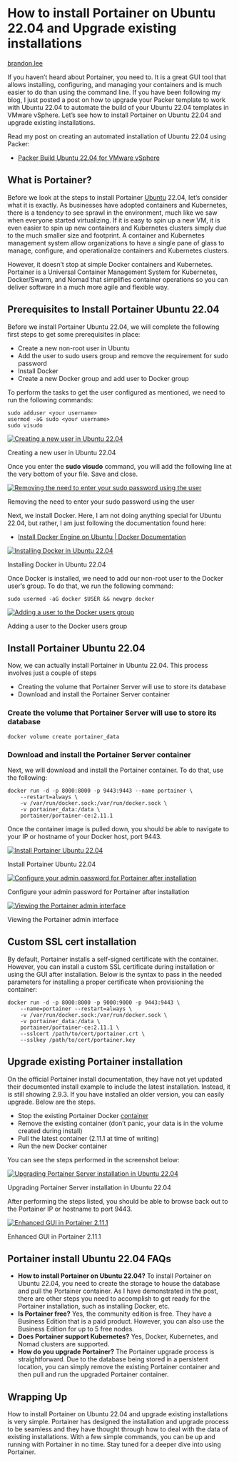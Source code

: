 # How to install Portainer on Ubuntu 22.04 and Upgrade existing installations

[brandon.lee](https://www.virtualizationhowto.com/author/john-lee/ "brandon.lee")


If you haven’t heard about Portainer, you need to. It is a great GUI tool that allows installing, configuring, and managing your containers and is much easier to do than using the command line. If you have been following my blog, I just posted a post on how to upgrade your Packer template to work with Ubuntu 22.04 to automate the build of your Ubuntu 22.04 templates in VMware vSphere. Let’s see how to install Portainer on Ubuntu 22.04 and upgrade existing installations.

Read my post on creating an automated installation of Ubuntu 22.04 using Packer:

-   [Packer Build Ubuntu 22.04 for VMware vSphere](https://www.virtualizationhowto.com/2022/04/packer-build-ubuntu-22-04-for-vmware-vsphere/)

## What is Portainer?

Before we look at the steps to install Portainer  [Ubuntu](https://www.virtualizationhowto.com/2021/12/install-pi-hole-in-ubuntu-21-04/) 22.04, let’s consider what it is exactly. As businesses have adopted containers and Kubernetes, there is a tendency to see sprawl in the environment, much like we saw when everyone started virtualizing. If it is easy to spin up a new VM, it is even easier to spin up new containers and Kubernetes clusters simply due to the much smaller size and footprint. A container and Kubernetes management system allow organizations to have a single pane of glass to manage, configure, and operationalize containers and Kubernetes clusters.

However, it doesn’t stop at simple Docker containers and Kubernetes. Portainer is a Universal Container Management System for Kubernetes, Docker/Swarm, and Nomad that simplifies container operations so you can deliver software in a much more agile and flexible way.


## Prerequisites to Install Portainer Ubuntu 22.04

Before we install Portainer Ubuntu 22.04, we will complete the following first steps to get some prerequisites in place:

-   Create a new non-root user in Ubuntu
-   Add the user to sudo users group and remove the requirement for sudo password
-   Install Docker
-   Create a new Docker group and add user to Docker group

To perform the tasks to get the user configured as mentioned, we need to run the following commands:

```
sudo adduser <your username>
usermod -aG sudo <your username>
sudo visudo
```

[![Creating a new user in Ubuntu 22.04](https://www.virtualizationhowto.com/wp-content/uploads/2022/04/Creating-a-new-user-in-Ubuntu-22.04.png)](https://www.virtualizationhowto.com/wp-content/uploads/2022/04/Creating-a-new-user-in-Ubuntu-22.04.png)

Creating a new user in Ubuntu 22.04

Once you enter the  **sudo visudo**  command, you will add the following line at the very bottom of your file. Save and close.

[![Removing the need to enter your sudo password using the user](https://www.virtualizationhowto.com/wp-content/uploads/2022/04/Removing-the-need-to-enter-your-sudo-password-using-the-user.png)](https://www.virtualizationhowto.com/wp-content/uploads/2022/04/Removing-the-need-to-enter-your-sudo-password-using-the-user.png)

Removing the need to enter your sudo password using the user

Next, we install Docker. Here, I am not doing anything special for Ubuntu 22.04, but rather, I am just following the documentation found here:

-   [Install Docker Engine on Ubuntu | Docker Documentation](https://docs.docker.com/engine/install/ubuntu/)

[![Installing Docker in Ubuntu 22.04](https://www.virtualizationhowto.com/wp-content/uploads/2022/04/Installing-Docker-in-Ubuntu-22.04.png)](https://www.virtualizationhowto.com/wp-content/uploads/2022/04/Installing-Docker-in-Ubuntu-22.04.png)

Installing Docker in Ubuntu 22.04

Once Docker is installed, we need to add our non-root user to the Docker user’s group. To do that, we run the following command:

```
sudo usermod -aG docker $USER && newgrp docker
```

[![Adding a user to the Docker users group](https://www.virtualizationhowto.com/wp-content/uploads/2022/04/Adding-a-user-to-the-Docker-users-group.png)](https://www.virtualizationhowto.com/wp-content/uploads/2022/04/Adding-a-user-to-the-Docker-users-group.png)

Adding a user to the Docker users group

## Install Portainer Ubuntu 22.04

Now, we can actually install Portainer in Ubuntu 22.04. This process involves just a couple of steps

-   Creating the volume that Portainer Server will use to store its database
-   Download and install the Portainer Server container

### Create the volume that Portainer Server will use to store its database

```
docker volume create portainer_data
```

### Download and install the Portainer Server container

Next, we will download and install the Portainer container. To do that, use the following:

```
docker run -d -p 8000:8000 -p 9443:9443 --name portainer \
    --restart=always \
    -v /var/run/docker.sock:/var/run/docker.sock \
    -v portainer_data:/data \
    portainer/portainer-ce:2.11.1
```

Once the container image is pulled down, you should be able to navigate to your IP or hostname of your Docker host, port 9443.

[![Install Portainer Ubuntu 22.04](https://www.virtualizationhowto.com/wp-content/uploads/2022/04/Install-Portainer-Ubuntu-22.04.png)](https://www.virtualizationhowto.com/wp-content/uploads/2022/04/Install-Portainer-Ubuntu-22.04.png)

Install Portainer Ubuntu 22.04

[![Configure your admin password for Portainer after installation](https://www.virtualizationhowto.com/wp-content/uploads/2022/04/Configure-your-admin-password-for-Portainer-after-installation.png)](https://www.virtualizationhowto.com/wp-content/uploads/2022/04/Configure-your-admin-password-for-Portainer-after-installation.png)

Configure your admin password for Portainer after installation

[![Viewing the Portainer admin interface](https://www.virtualizationhowto.com/wp-content/uploads/2022/04/Viewing-the-Portainer-admin-interface.png)](https://www.virtualizationhowto.com/wp-content/uploads/2022/04/Viewing-the-Portainer-admin-interface.png)

Viewing the Portainer admin interface

## Custom SSL cert installation

By default, Portainer installs a self-signed certificate with the container. However, you can install a custom SSL certificate during installation or using the GUI after installation. Below is the syntax to pass in the needed parameters for installing a proper certificate when provisioning the container:

```
docker run -d -p 8000:8000 -p 9000:9000 -p 9443:9443 \
    --name=portainer --restart=always \
    -v /var/run/docker.sock:/var/run/docker.sock \
    -v portainer_data:/data \
    portainer/portainer-ce:2.11.1 \
    --sslcert /path/to/cert/portainer.crt \
    --sslkey /path/to/cert/portainer.key
```

## Upgrade existing Portainer installation

On the official Portainer install documentation, they have not yet updated their documented install example to include the latest installation. Instead, it is still showing 2.9.3. If you have installed an older version, you can easily upgrade. Below are the steps.

-   Stop the existing Portainer Docker  [container](https://www.virtualizationhowto.com/2022/01/virtualization-vs-containerization-in-2022-home-lab/)
-   Remove the existing container (don’t panic, your data is in the volume created during install)
-   Pull the latest container (2.11.1 at time of writing)
-   Run the new Docker container

You can see the steps performed in the screenshot below:

[![Upgrading Portainer Server installation in Ubuntu 22.04](https://www.virtualizationhowto.com/wp-content/uploads/2022/04/Upgrading-Portainer-Server-installation-in-Ubuntu-22.04.png)](https://www.virtualizationhowto.com/wp-content/uploads/2022/04/Upgrading-Portainer-Server-installation-in-Ubuntu-22.04.png)

Upgrading Portainer Server installation in Ubuntu 22.04

After performing the steps listed, you should be able to browse back out to the Portainer IP or hostname to port 9443.

[![Enhanced GUI in Portainer 2.11.1](https://www.virtualizationhowto.com/wp-content/uploads/2022/04/Enhanced-GUI-in-Portainer-2.11.1.png)](https://www.virtualizationhowto.com/wp-content/uploads/2022/04/Enhanced-GUI-in-Portainer-2.11.1.png)

Enhanced GUI in Portainer 2.11.1

## Portainer install Ubuntu 22.04 FAQs

-   **How to install Portainer on Ubuntu 22.04?**  To install Portainer on Ubuntu 22.04, you need to create the storage to house the database and pull the Portainer container. As I have demonstrated in the post, there are other steps you need to accomplish to get ready for the Portainer installation, such as installing Docker, etc.
-   **Is Portainer free?**  Yes, the community edition is free. They have a Business Edition that is a paid product. However, you can also use the Business Edition for up to 5 free nodes.
-   **Does Portainer support Kubernetes?** Yes, Docker, Kubernetes, and Nomad clusters are supported.
-   **How do you upgrade Portainer?**  The Portainer upgrade process is straightforward. Due to the database being stored in a persistent location, you can simply remove the existing Portainer container and then pull and run the upgraded Portainer container.

## Wrapping Up

How to install Portainer on Ubuntu 22.04 and upgrade existing installations is very simple. Portainer has designed the installation and upgrade process to be seamless and they have thought through how to deal with the data of existing installations. With a few simple commands, you can be up and running with Portainer in no time. Stay tuned for a deeper dive into using Portainer.
